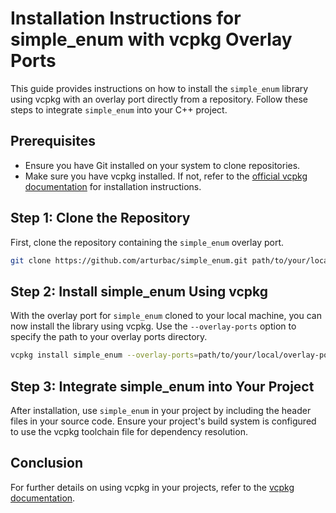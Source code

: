 
# Installation Instructions for simple_enum with vcpkg Overlay Ports

This guide provides instructions on how to install the `simple_enum` library using vcpkg with an overlay port directly from a repository. Follow these steps to integrate `simple_enum` into your C++ project.

## Prerequisites

- Ensure you have Git installed on your system to clone repositories.
- Make sure you have vcpkg installed. If not, refer to the [official vcpkg documentation](https://github.com/microsoft/vcpkg) for installation instructions.

## Step 1: Clone the Repository

First, clone the repository containing the `simple_enum` overlay port.

```bash
git clone https://github.com/arturbac/simple_enum.git path/to/your/local/overlay-ports-directory
```

## Step 2: Install simple_enum Using vcpkg

With the overlay port for `simple_enum` cloned to your local machine, you can now install the library using vcpkg. Use the `--overlay-ports` option to specify the path to your overlay ports directory.

```bash
vcpkg install simple_enum --overlay-ports=path/to/your/local/overlay-ports-directory
```

## Step 3: Integrate simple_enum into Your Project

After installation, use `simple_enum` in your project by including the header files in your source code. Ensure your project's build system is configured to use the vcpkg toolchain file for dependency resolution.

## Conclusion

For further details on using vcpkg in your projects, refer to the [vcpkg documentation](https://github.com/microsoft/vcpkg).

